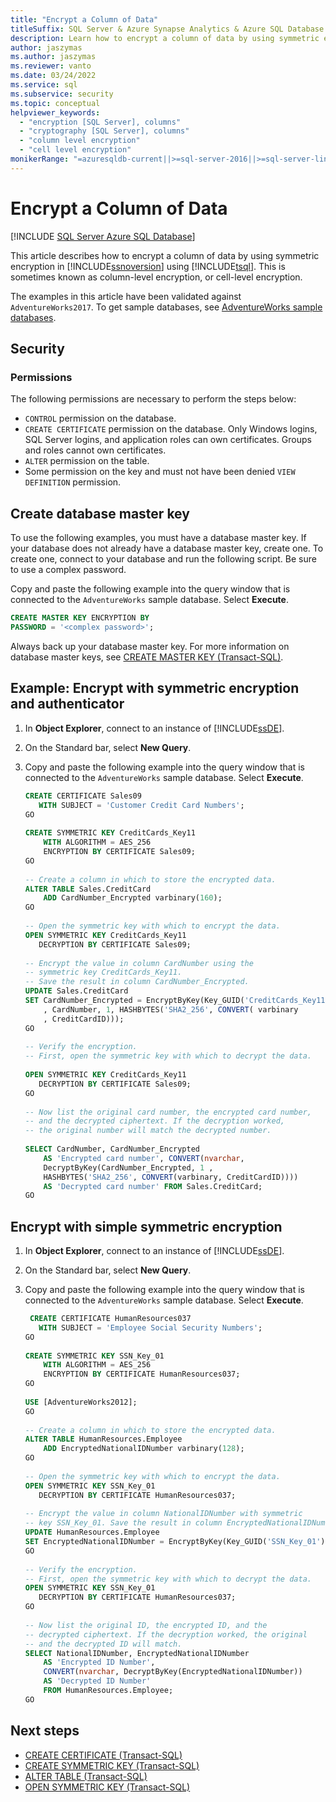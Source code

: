 ```yaml
---
title: "Encrypt a Column of Data"
titleSuffix: SQL Server & Azure Synapse Analytics & Azure SQL Database & SQL Managed Instance
description: Learn how to encrypt a column of data by using symmetric encryption in SQL Server using Transact-SQL, sometimes known as column-level or cell-level encryption.
author: jaszymas
ms.author: jaszymas
ms.reviewer: vanto
ms.date: 03/24/2022
ms.service: sql
ms.subservice: security
ms.topic: conceptual
helpviewer_keywords:
  - "encryption [SQL Server], columns"
  - "cryptography [SQL Server], columns"
  - "column level encryption"
  - "cell level encryption"
monikerRange: "=azuresqldb-current||>=sql-server-2016||>=sql-server-linux-2017||=azuresqldb-mi-current||=azure-sqldw-latest"
---
```


# Encrypt a Column of Data

[!INCLUDE [SQL Server Azure SQL Database](../../../includes/applies-to-version/sql-asdb-asdbmi-asa.md)]  

This article describes how to encrypt a column of data by using symmetric encryption in [!INCLUDE[ssnoversion](../../../includes/ssnoversion-md.md)] using [!INCLUDE[tsql](../../../includes/tsql-md.md)]. This is sometimes known as column-level encryption, or cell-level encryption.  

The examples in this article have been validated against `AdventureWorks2017`. To get sample databases, see [AdventureWorks sample databases](../../../samples/adventureworks-install-configure.md).

## Security  
  
### Permissions  

The following permissions are necessary to perform the steps below:  
  
- `CONTROL` permission on the database.  
- `CREATE CERTIFICATE` permission on the database. Only Windows logins, SQL Server logins, and application roles can own certificates. Groups and roles cannot own certificates.  
- `ALTER` permission on the table.  
- Some permission on the key and must not have been denied `VIEW DEFINITION` permission.  
  
## Create database master key  

To use the following examples, you must have a database master key. If your database does not already have a database master key, create one. To create one, connect to your database and run the following script. Be sure to use a complex password.

Copy and paste the following example into the query window that is connected to the `AdventureWorks` sample database. Select **Execute**.  

```sql  
CREATE MASTER KEY ENCRYPTION BY   
PASSWORD = '<complex password>';  
```  

Always back up your database master key. For more information on database master keys, see [CREATE MASTER KEY &#40;Transact-SQL&#41;](../../../t-sql/statements/create-master-key-transact-sql.md).

## Example: Encrypt with symmetric encryption and authenticator
  
1. In **Object Explorer**, connect to an instance of [!INCLUDE[ssDE](../../../includes/ssde-md.md)].  
  
2. On the Standard bar, select **New Query**.  
  
3. Copy and paste the following example into the query window that is connected to the `AdventureWorks` sample database. Select **Execute**.

    ```sql
    CREATE CERTIFICATE Sales09  
       WITH SUBJECT = 'Customer Credit Card Numbers';  
    GO  
  
    CREATE SYMMETRIC KEY CreditCards_Key11  
        WITH ALGORITHM = AES_256  
        ENCRYPTION BY CERTIFICATE Sales09;  
    GO  
  
    -- Create a column in which to store the encrypted data.  
    ALTER TABLE Sales.CreditCard   
        ADD CardNumber_Encrypted varbinary(160);   
    GO  
  
    -- Open the symmetric key with which to encrypt the data.  
    OPEN SYMMETRIC KEY CreditCards_Key11  
       DECRYPTION BY CERTIFICATE Sales09;  
  
    -- Encrypt the value in column CardNumber using the  
    -- symmetric key CreditCards_Key11.  
    -- Save the result in column CardNumber_Encrypted.    
    UPDATE Sales.CreditCard  
    SET CardNumber_Encrypted = EncryptByKey(Key_GUID('CreditCards_Key11')  
        , CardNumber, 1, HASHBYTES('SHA2_256', CONVERT( varbinary  
        , CreditCardID)));  
    GO  
  
    -- Verify the encryption.  
    -- First, open the symmetric key with which to decrypt the data.  
  
    OPEN SYMMETRIC KEY CreditCards_Key11  
       DECRYPTION BY CERTIFICATE Sales09;  
    GO  
  
    -- Now list the original card number, the encrypted card number,  
    -- and the decrypted ciphertext. If the decryption worked,  
    -- the original number will match the decrypted number.  
  
    SELECT CardNumber, CardNumber_Encrypted   
        AS 'Encrypted card number', CONVERT(nvarchar,  
        DecryptByKey(CardNumber_Encrypted, 1 ,   
        HASHBYTES('SHA2_256', CONVERT(varbinary, CreditCardID))))  
        AS 'Decrypted card number' FROM Sales.CreditCard;  
    GO  
    ```  
  
## Encrypt with simple symmetric encryption  

1. In **Object Explorer**, connect to an instance of [!INCLUDE[ssDE](../../../includes/ssde-md.md)].  
  
2. On the Standard bar, select **New Query**.  
  
3. Copy and paste the following example into the query window that is connected to the `AdventureWorks` sample database. Select **Execute**.  
  
    ```sql
     CREATE CERTIFICATE HumanResources037  
       WITH SUBJECT = 'Employee Social Security Numbers';  
    GO  
  
    CREATE SYMMETRIC KEY SSN_Key_01  
        WITH ALGORITHM = AES_256  
        ENCRYPTION BY CERTIFICATE HumanResources037;  
    GO  
  
    USE [AdventureWorks2012];  
    GO  
  
    -- Create a column in which to store the encrypted data.  
    ALTER TABLE HumanResources.Employee  
        ADD EncryptedNationalIDNumber varbinary(128);   
    GO  
  
    -- Open the symmetric key with which to encrypt the data.  
    OPEN SYMMETRIC KEY SSN_Key_01  
       DECRYPTION BY CERTIFICATE HumanResources037;  
  
    -- Encrypt the value in column NationalIDNumber with symmetric   
    -- key SSN_Key_01. Save the result in column EncryptedNationalIDNumber.  
    UPDATE HumanResources.Employee  
    SET EncryptedNationalIDNumber = EncryptByKey(Key_GUID('SSN_Key_01'), NationalIDNumber);  
    GO  
  
    -- Verify the encryption.  
    -- First, open the symmetric key with which to decrypt the data.  
    OPEN SYMMETRIC KEY SSN_Key_01  
       DECRYPTION BY CERTIFICATE HumanResources037;  
    GO  
  
    -- Now list the original ID, the encrypted ID, and the   
    -- decrypted ciphertext. If the decryption worked, the original  
    -- and the decrypted ID will match.  
    SELECT NationalIDNumber, EncryptedNationalIDNumber   
        AS 'Encrypted ID Number',  
        CONVERT(nvarchar, DecryptByKey(EncryptedNationalIDNumber))   
        AS 'Decrypted ID Number'  
        FROM HumanResources.Employee;  
    GO  
    ```  
  
 ## Next steps
  
-   [CREATE CERTIFICATE &#40;Transact-SQL&#41;](../../../t-sql/statements/create-certificate-transact-sql.md)  
-   [CREATE SYMMETRIC KEY &#40;Transact-SQL&#41;](../../../t-sql/statements/create-symmetric-key-transact-sql.md)  
-   [ALTER TABLE &#40;Transact-SQL&#41;](../../../t-sql/statements/alter-table-transact-sql.md)  
-   [OPEN SYMMETRIC KEY &#40;Transact-SQL&#41;](../../../t-sql/statements/open-symmetric-key-transact-sql.md)  
